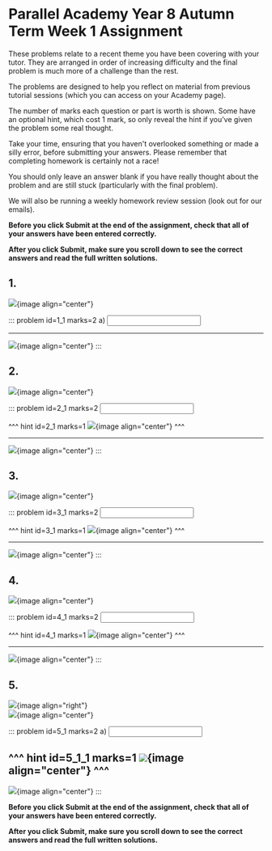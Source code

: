 # Parallel Academy Year 8 Autumn Term Week 1 Assignment

These problems relate to a recent theme you have been covering with your tutor. They are arranged in order of increasing difficulty and the final problem is much more of a challenge than the rest.  

The problems are designed to help you reflect on material from previous tutorial sessions (which you can access on your Academy page).  

The number of marks each question or part is worth is shown. Some have an optional hint, which cost 1 mark, so only reveal the hint if you’ve given the problem some real thought.   

Take your time, ensuring that you haven't overlooked something or made a silly error, before submitting your answers. Please remember that completing homework is certainly not a race!  

You should only leave an answer blank if you have really thought about the problem and are still stuck (particularly with the final problem).  

We will also be running a weekly homework review session (look out for our emails).  

**Before you click Submit at the end of the assignment, check that all of your answers have been entered correctly.** 
  
**After you click Submit, make sure you scroll down to see the correct answers and read the full written solutions.**  

## 1.	
![](/resources/academy-8aut-week-1/q1.png){image align="center"}  

::: problem id=1_1 marks=2
a) <input type="number" solution="360"/>  
 
---

![](/resources/academy-8aut-week-1/s1.png){image align="center"}
:::  


## 2.
![](/resources/academy-8aut-week-1/q2.png){image align="center"}  

::: problem id=2_1 marks=2
<input type="number" solution="27"/>  

^^^ hint id=2_1 marks=1
![](/resources/academy-8aut-week-1/h2.png){image align="center"} 
^^^  

---

![](/resources/academy-8aut-week-1/s2.png){image align="center"}
:::  


## 3.
![](/resources/academy-8aut-week-1/q3.png){image align="center"}  

::: problem id=3_1 marks=2
<input type="number" solution="225"/>  

^^^ hint id=3_1 marks=1
![](/resources/academy-8aut-week-1/h3.png){image align="center"} 
^^^  

---

![](/resources/academy-8aut-week-1/s3.png){image align="center"}
:::  


## 4.
![](/resources/academy-8aut-week-1/q4.png){image align="center"}  

::: problem id=4_1 marks=2
<input type="number" solution="126"/>  

^^^ hint id=4_1 marks=1
![](/resources/academy-8aut-week-1/h4.png){image align="center"} 
^^^  
 
---

![](/resources/academy-8aut-week-1/s4.png){image align="center"}
:::  


## 5.
![](/resources/academy-4-week-2/4-skull.png){image align="right"}  
![](/resources/academy-8aut-week-1/q5.png){image align="center"}  

::: problem id=5_1 marks=2
a) <input type="number" solution="31"/> 

^^^ hint id=5_1_1 marks=1
![](/resources/academy-8aut-week-1/h5.png){image align="center"} 
^^^  
---

![](/resources/academy-8aut-week-1/s5.png){image align="center"}
:::  

**Before you click Submit at the end of the assignment, check that all of your answers have been entered correctly.** 
  
**After you click Submit, make sure you scroll down to see the correct answers and read the full written solutions.**  